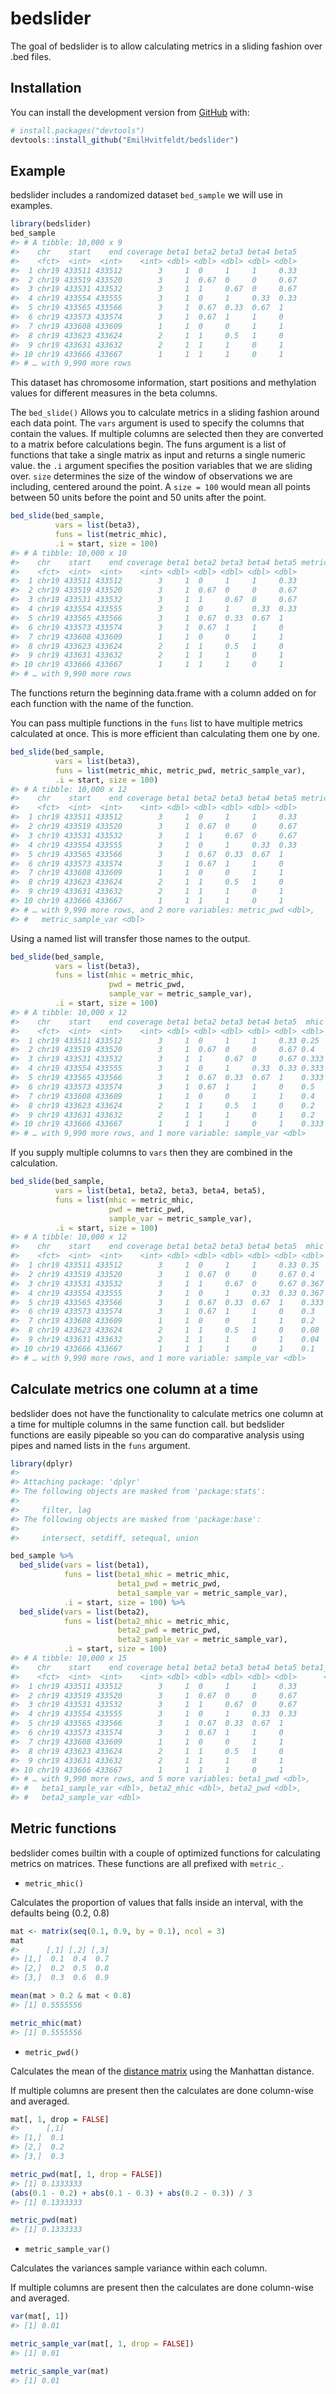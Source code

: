 
<!-- README.md is generated from README.Rmd. Please edit that file -->

# bedslider

<!-- badges: start -->

<!-- badges: end -->

The goal of bedslider is to allow calculating metrics in a sliding
fashion over .bed files.

## Installation

You can install the development version from
[GitHub](https://github.com/) with:

``` r
# install.packages("devtools")
devtools::install_github("EmilHvitfeldt/bedslider")
```

## Example

bedslider includes a randomized dataset `bed_sample` we will use in
examples.

``` r
library(bedslider)
bed_sample
#> # A tibble: 10,000 x 9
#>    chr    start    end coverage beta1 beta2 beta3 beta4 beta5
#>    <fct>  <int>  <int>    <int> <dbl> <dbl> <dbl> <dbl> <dbl>
#>  1 chr19 433511 433512        3     1  0     1     1     0.33
#>  2 chr19 433519 433520        3     1  0.67  0     0     0.67
#>  3 chr19 433531 433532        3     1  1     0.67  0     0.67
#>  4 chr19 433554 433555        3     1  0     1     0.33  0.33
#>  5 chr19 433565 433566        3     1  0.67  0.33  0.67  1   
#>  6 chr19 433573 433574        3     1  0.67  1     1     0   
#>  7 chr19 433608 433609        1     1  0     0     1     1   
#>  8 chr19 433623 433624        2     1  1     0.5   1     0   
#>  9 chr19 433631 433632        2     1  1     1     0     1   
#> 10 chr19 433666 433667        1     1  1     1     0     1   
#> # … with 9,990 more rows
```

This dataset has chromosome information, start positions and methylation
values for different measures in the beta columns.

The `bed_slide()` Allows you to calculate metrics in a sliding fashion
around each data point. The `vars` argument is used to specify the
columns that contain the values. If multiple columns are selected then
they are converted to a matrix before calculations begin. The funs
argument is a list of functions that take a single matrix as input and
returns a single numeric value. the `.i` argument specifies the position
variables that we are sliding over. `size` determines the size of the
window of observations we are including, centered around the point. A
`size = 100` would mean all points between 50 units before the point and
50 units after the point.

``` r
bed_slide(bed_sample,
          vars = list(beta3),
          funs = list(metric_mhic),
          .i = start, size = 100)
#> # A tibble: 10,000 x 10
#>    chr    start    end coverage beta1 beta2 beta3 beta4 beta5 metric_mhic
#>    <fct>  <int>  <int>    <int> <dbl> <dbl> <dbl> <dbl> <dbl>       <dbl>
#>  1 chr19 433511 433512        3     1  0     1     1     0.33       0.25 
#>  2 chr19 433519 433520        3     1  0.67  0     0     0.67       0.4  
#>  3 chr19 433531 433532        3     1  1     0.67  0     0.67       0.333
#>  4 chr19 433554 433555        3     1  0     1     0.33  0.33       0.333
#>  5 chr19 433565 433566        3     1  0.67  0.33  0.67  1          0.333
#>  6 chr19 433573 433574        3     1  0.67  1     1     0          0.5  
#>  7 chr19 433608 433609        1     1  0     0     1     1          0.4  
#>  8 chr19 433623 433624        2     1  1     0.5   1     0          0.2  
#>  9 chr19 433631 433632        2     1  1     1     0     1          0.2  
#> 10 chr19 433666 433667        1     1  1     1     0     1          0.333
#> # … with 9,990 more rows
```

The functions return the beginning data.frame with a column added on for
each function with the name of the function.

You can pass multiple functions in the `funs` list to have multiple
metrics calculated at once. This is more efficient than calculating them
one by one.

``` r
bed_slide(bed_sample,
          vars = list(beta3),
          funs = list(metric_mhic, metric_pwd, metric_sample_var),
          .i = start, size = 100)
#> # A tibble: 10,000 x 12
#>    chr    start    end coverage beta1 beta2 beta3 beta4 beta5 metric_mhic
#>    <fct>  <int>  <int>    <int> <dbl> <dbl> <dbl> <dbl> <dbl>       <dbl>
#>  1 chr19 433511 433512        3     1  0     1     1     0.33       0.25 
#>  2 chr19 433519 433520        3     1  0.67  0     0     0.67       0.4  
#>  3 chr19 433531 433532        3     1  1     0.67  0     0.67       0.333
#>  4 chr19 433554 433555        3     1  0     1     0.33  0.33       0.333
#>  5 chr19 433565 433566        3     1  0.67  0.33  0.67  1          0.333
#>  6 chr19 433573 433574        3     1  0.67  1     1     0          0.5  
#>  7 chr19 433608 433609        1     1  0     0     1     1          0.4  
#>  8 chr19 433623 433624        2     1  1     0.5   1     0          0.2  
#>  9 chr19 433631 433632        2     1  1     1     0     1          0.2  
#> 10 chr19 433666 433667        1     1  1     1     0     1          0.333
#> # … with 9,990 more rows, and 2 more variables: metric_pwd <dbl>,
#> #   metric_sample_var <dbl>
```

Using a named list will transfer those names to the output.

``` r
bed_slide(bed_sample,
          vars = list(beta3),
          funs = list(mhic = metric_mhic,
                      pwd = metric_pwd, 
                      sample_var = metric_sample_var),
          .i = start, size = 100)
#> # A tibble: 10,000 x 12
#>    chr    start    end coverage beta1 beta2 beta3 beta4 beta5  mhic   pwd
#>    <fct>  <int>  <int>    <int> <dbl> <dbl> <dbl> <dbl> <dbl> <dbl> <dbl>
#>  1 chr19 433511 433512        3     1  0     1     1     0.33 0.25  0.555
#>  2 chr19 433519 433520        3     1  0.67  0     0     0.67 0.4   0.534
#>  3 chr19 433531 433532        3     1  1     0.67  0     0.67 0.333 0.489
#>  4 chr19 433554 433555        3     1  0     1     0.33  0.33 0.333 0.489
#>  5 chr19 433565 433566        3     1  0.67  0.33  0.67  1    0.333 0.556
#>  6 chr19 433573 433574        3     1  0.67  1     1     0    0.5   0.479
#>  7 chr19 433608 433609        1     1  0     0     1     1    0.4   0.534
#>  8 chr19 433623 433624        2     1  1     0.5   1     0    0.2   0.5  
#>  9 chr19 433631 433632        2     1  1     1     0     1    0.2   0.5  
#> 10 chr19 433666 433667        1     1  1     1     0     1    0.333 0.467
#> # … with 9,990 more rows, and 1 more variable: sample_var <dbl>
```

If you supply multiple columns to `vars` then they are combined in the
calculation.

``` r
bed_slide(bed_sample,
          vars = list(beta1, beta2, beta3, beta4, beta5),
          funs = list(mhic = metric_mhic,
                      pwd = metric_pwd, 
                      sample_var = metric_sample_var),
          .i = start, size = 100)
#> # A tibble: 10,000 x 12
#>    chr    start    end coverage beta1 beta2 beta3 beta4 beta5  mhic   pwd
#>    <fct>  <int>  <int>    <int> <dbl> <dbl> <dbl> <dbl> <dbl> <dbl> <dbl>
#>  1 chr19 433511 433512        3     1  0     1     1     0.33 0.35  0.390
#>  2 chr19 433519 433520        3     1  0.67  0     0     0.67 0.4   0.388
#>  3 chr19 433531 433532        3     1  1     0.67  0     0.67 0.367 0.387
#>  4 chr19 433554 433555        3     1  0     1     0.33  0.33 0.367 0.387
#>  5 chr19 433565 433566        3     1  0.67  0.33  0.67  1    0.333 0.409
#>  6 chr19 433573 433574        3     1  0.67  1     1     0    0.3   0.411
#>  7 chr19 433608 433609        1     1  0     0     1     1    0.2   0.413
#>  8 chr19 433623 433624        2     1  1     0.5   1     0    0.08  0.433
#>  9 chr19 433631 433632        2     1  1     1     0     1    0.04  0.46 
#> 10 chr19 433666 433667        1     1  1     1     0     1    0.1   0.42 
#> # … with 9,990 more rows, and 1 more variable: sample_var <dbl>
```

## Calculate metrics one column at a time

bedslider does not have the functionality to calculate metrics one
column at a time for multiple columns in the same function call. but
bedslider functions are easily pipeable so you can do comparative
analysis using pipes and named lists in the `funs` argument.

``` r
library(dplyr)
#> 
#> Attaching package: 'dplyr'
#> The following objects are masked from 'package:stats':
#> 
#>     filter, lag
#> The following objects are masked from 'package:base':
#> 
#>     intersect, setdiff, setequal, union

bed_sample %>% 
  bed_slide(vars = list(beta1),
            funs = list(beta1_mhic = metric_mhic, 
                        beta1_pwd = metric_pwd, 
                        beta1_sample_var = metric_sample_var),
            .i = start, size = 100) %>%
  bed_slide(vars = list(beta2),
            funs = list(beta2_mhic = metric_mhic, 
                        beta2_pwd = metric_pwd, 
                        beta2_sample_var = metric_sample_var),
            .i = start, size = 100)
#> # A tibble: 10,000 x 15
#>    chr    start    end coverage beta1 beta2 beta3 beta4 beta5 beta1_mhic
#>    <fct>  <int>  <int>    <int> <dbl> <dbl> <dbl> <dbl> <dbl>      <dbl>
#>  1 chr19 433511 433512        3     1  0     1     1     0.33          0
#>  2 chr19 433519 433520        3     1  0.67  0     0     0.67          0
#>  3 chr19 433531 433532        3     1  1     0.67  0     0.67          0
#>  4 chr19 433554 433555        3     1  0     1     0.33  0.33          0
#>  5 chr19 433565 433566        3     1  0.67  0.33  0.67  1             0
#>  6 chr19 433573 433574        3     1  0.67  1     1     0             0
#>  7 chr19 433608 433609        1     1  0     0     1     1             0
#>  8 chr19 433623 433624        2     1  1     0.5   1     0             0
#>  9 chr19 433631 433632        2     1  1     1     0     1             0
#> 10 chr19 433666 433667        1     1  1     1     0     1             0
#> # … with 9,990 more rows, and 5 more variables: beta1_pwd <dbl>,
#> #   beta1_sample_var <dbl>, beta2_mhic <dbl>, beta2_pwd <dbl>,
#> #   beta2_sample_var <dbl>
```

## Metric functions

bedslider comes builtin with a couple of optimized functions for
calculating metrics on matrices. These functions are all prefixed with
`metric_`.

  - `metric_mhic()`

Calculates the proportion of values that falls inside an interval, with
the defaults being (0.2, 0.8)

``` r
mat <- matrix(seq(0.1, 0.9, by = 0.1), ncol = 3)
mat
#>      [,1] [,2] [,3]
#> [1,]  0.1  0.4  0.7
#> [2,]  0.2  0.5  0.8
#> [3,]  0.3  0.6  0.9
```

``` r
mean(mat > 0.2 & mat < 0.8)
#> [1] 0.5555556

metric_mhic(mat)
#> [1] 0.5555556
```

  - `metric_pwd()`

Calculates the mean of the [distance
matrix](https://en.wikipedia.org/wiki/Distance_matrix) using the
Manhattan distance.

If multiple columns are present then the calculates are done column-wise
and averaged.

``` r
mat[, 1, drop = FALSE]
#>      [,1]
#> [1,]  0.1
#> [2,]  0.2
#> [3,]  0.3

metric_pwd(mat[, 1, drop = FALSE])
#> [1] 0.1333333
(abs(0.1 - 0.2) + abs(0.1 - 0.3) + abs(0.2 - 0.3)) / 3
#> [1] 0.1333333

metric_pwd(mat)
#> [1] 0.1333333
```

  - `metric_sample_var()`

Calculates the variances sample variance within each column.

If multiple columns are present then the calculates are done column-wise
and averaged.

``` r
var(mat[, 1])
#> [1] 0.01

metric_sample_var(mat[, 1, drop = FALSE])
#> [1] 0.01

metric_sample_var(mat)
#> [1] 0.01
```
